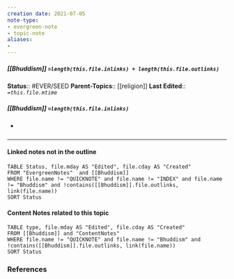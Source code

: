 ```yaml
---
creation date: 2021-07-05
note-type: 
- evergreen-note
- topic-note
aliases:
- 
---
```

 
##### [[Bhuddism]] `=length(this.file.inlinks) + length(this.file.outlinks)`

**Status**:: #EVER/SEED
**Parent-Topics**:: [[religion]]
**Last Edited**:: *`=this.file.mtime`*
##### [[Bhuddism]] `=length(this.file.inlinks)` 
- 

### <hr class="dataviews"/>

#### Linked notes not in the outline
```dataview
TABLE Status, file.mday AS "Edited", file.cday AS "Created"
FROM "EvergreenNotes"  and [[Bhuddism]]
WHERE file.name != "QUICKNOTE" and file.name != "INDEX" and file.name != "Bhuddism" and !contains([[Bhuddism]].file.outlinks, link(file.name))
SORT Status
```

#### Content Notes related to this topic
```dataview
TABLE type, file.mday AS "Edited", file.cday AS "Created"
FROM [[Bhuddism]] and "ContentNotes"
WHERE file.name != "QUICKNOTE" and file.name != "Bhuddism" and !contains([[Bhuddism]].file.outlinks, link(file.name))
SORT Status
```

### References
